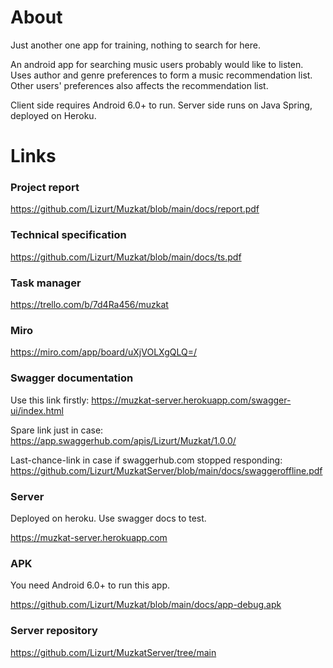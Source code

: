 # About
Just another one app for training, nothing to search for here.

An android app for searching music users probably would like to listen. Uses author and genre preferences to form a music recommendation list. Other users' preferences also affects the recommendation list.

Client side requires Android 6.0+ to run. Server side runs on Java Spring, deployed on Heroku.

# Links

### Project report
https://github.com/Lizurt/Muzkat/blob/main/docs/report.pdf

### Technical specification
https://github.com/Lizurt/Muzkat/blob/main/docs/ts.pdf

### Task manager
https://trello.com/b/7d4Ra456/muzkat

### Miro
https://miro.com/app/board/uXjVOLXgQLQ=/

### Swagger documentation
Use this link firstly:
https://muzkat-server.herokuapp.com/swagger-ui/index.html

Spare link just in case:
https://app.swaggerhub.com/apis/Lizurt/Muzkat/1.0.0/

Last-chance-link in case if swaggerhub.com stopped responding:
https://github.com/Lizurt/MuzkatServer/blob/main/docs/swaggeroffline.pdf

### Server
Deployed on heroku. Use swagger docs to test.

https://muzkat-server.herokuapp.com

### APK
You need Android 6.0+ to run this app.

https://github.com/Lizurt/Muzkat/blob/main/docs/app-debug.apk

### Server repository
https://github.com/Lizurt/MuzkatServer/tree/main

